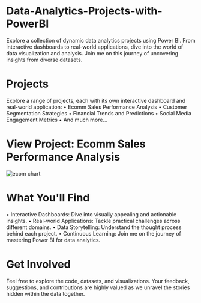 # Data-Analytics-Projects-with-PowerBI
Explore a collection of dynamic data analytics projects using Power BI. From interactive dashboards to real-world applications, dive into the world of data visualization and analysis. Join me on this journey of uncovering insights from diverse datasets.

# Projects
Explore a range of projects, each with its own interactive dashboard and real-world application:
•	Ecomm Sales Performance Analysis
•	Customer Segmentation Strategies
•	Financial Trends and Predictions
•	Social Media Engagement Metrics
•	And much more...

# View Project: Ecomm Sales Performance Analysis
![ecom chart](https://github.com/user-attachments/assets/ecc29c75-5c64-4723-bbdc-d69a3ee13ed3)

# What You'll Find
•	Interactive Dashboards: Dive into visually appealing and actionable insights.
•	Real-world Applications: Tackle practical challenges across different domains.
•	Data Storytelling: Understand the thought process behind each project.
•	Continuous Learning: Join me on the journey of mastering Power BI for data analytics.

# Get Involved
Feel free to explore the code, datasets, and visualizations. Your feedback, suggestions, and contributions are highly valued as we unravel the stories hidden within the data together.

